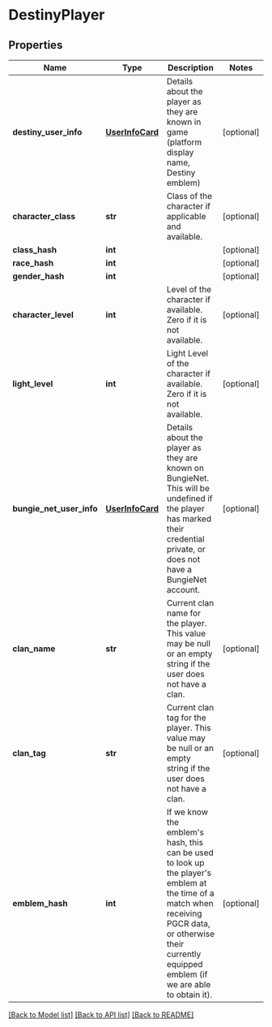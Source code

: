 # DestinyPlayer

## Properties
Name | Type | Description | Notes
------------ | ------------- | ------------- | -------------
**destiny_user_info** | [**UserInfoCard**](UserInfoCard.md) | Details about the player as they are known in game (platform display name, Destiny emblem) | [optional] 
**character_class** | **str** | Class of the character if applicable and available. | [optional] 
**class_hash** | **int** |  | [optional] 
**race_hash** | **int** |  | [optional] 
**gender_hash** | **int** |  | [optional] 
**character_level** | **int** | Level of the character if available. Zero if it is not available. | [optional] 
**light_level** | **int** | Light Level of the character if available. Zero if it is not available. | [optional] 
**bungie_net_user_info** | [**UserInfoCard**](UserInfoCard.md) | Details about the player as they are known on BungieNet. This will be undefined if the player has marked their credential private, or does not have a BungieNet account. | [optional] 
**clan_name** | **str** | Current clan name for the player. This value may be null or an empty string if the user does not have a clan. | [optional] 
**clan_tag** | **str** | Current clan tag for the player. This value may be null or an empty string if the user does not have a clan. | [optional] 
**emblem_hash** | **int** | If we know the emblem&#39;s hash, this can be used to look up the player&#39;s emblem at the time of a match when receiving PGCR data, or otherwise their currently equipped emblem (if we are able to obtain it). | [optional] 

[[Back to Model list]](../README.md#documentation-for-models) [[Back to API list]](../README.md#documentation-for-api-endpoints) [[Back to README]](../README.md)


